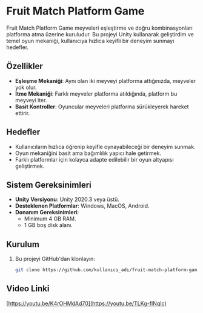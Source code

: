 # Fruit Match Platform Game

Fruit Match Platform Game meyveleri eşleştirme ve doğru kombinasyonları platforma atma üzerine kuruludur. Bu projeyi Unity kullanarak geliştirdim ve temel oyun mekaniği, kullanıcıya hızlıca keyifli bir deneyim sunmayı hedefler.

## Özellikler
- **Eşleşme Mekaniği**: Aynı olan iki meyveyi platforma attığınızda, meyveler yok olur.
- **İtme Mekaniği**: Farklı meyveler platforma atıldığında, platform bu meyveyi iter.
- **Basit Kontroller**: Oyuncular meyveleri platforma sürükleyerek hareket ettirir.

## Hedefler
- Kullanıcıların hızlıca öğrenip keyifle oynayabileceği bir deneyim sunmak.
- Oyun mekaniğini basit ama bağımlılık yapıcı hale getirmek.
- Farklı platformlar için kolayca adapte edilebilir bir oyun altyapısı geliştirmek.

## Sistem Gereksinimleri
- **Unity Versiyonu**: Unity 2020.3 veya üstü.
- **Desteklenen Platformlar**: Windows, MacOS, Android.
- **Donanım Gereksinimleri**:
  - Minimum 4 GB RAM.
  - 1 GB boş disk alanı.

## Kurulum
1. Bu projeyi GitHub'dan klonlayın:
   ```bash
   git clone https://github.com/kullanıcı_adı/fruit-match-platform-game.git

## Video Linki
[https://youtu.be/K4rOHMdAd70](https://youtu.be/TLKg-fINqIc)
